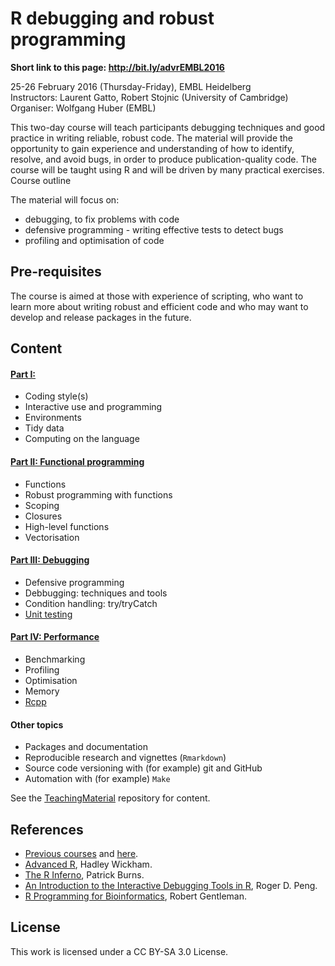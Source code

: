 # R debugging and robust programming

**Short link to this page: http://bit.ly/advrEMBL2016**  

25-26 February 2016 (Thursday-Friday), EMBL Heidelberg  
Instructors: Laurent Gatto, Robert Stojnic (University of Cambridge)  
Organiser: Wolfgang Huber (EMBL)  

This two-day course will teach participants debugging techniques and
good practice in writing reliable, robust code. The material will
provide the opportunity to gain experience and understanding of how to
identify, resolve, and avoid bugs, in order to produce
publication-quality code. The course will be taught using R and will
be driven by many practical exercises.  Course outline

The material will focus on:

- debugging, to fix problems with code
- defensive programming - writing effective tests to detect bugs
- profiling and optimisation of code

## Pre-requisites

The course is aimed at those with experience of scripting, who want to
learn more about writing robust and efficient code and who may want to
develop and release packages in the future.

## Content

#### [Part I:](https://github.com/lgatto/2016-02-25-adv-programming-EMBL/blob/master/01-intro.md)
- Coding style(s)
- Interactive use and programming
- Environments
- Tidy data
- Computing on the language

#### [Part II: Functional programming](https://github.com/lgatto/2016-02-25-adv-programming-EMBL/blob/master/02-funprog.md)
- Functions 
- Robust programming with functions
- Scoping
- Closures
- High-level functions
- Vectorisation

#### [Part III: Debugging](https://github.com/lgatto/2016-02-25-adv-programming-EMBL/blob/master/03-debug.md)
- Defensive programming
- Debbugging: techniques and tools
- Condition handling: try/tryCatch
- [Unit testing](https://github.com/lgatto/2016-02-25-adv-programming-EMBL/blob/master/unittesting.md)

#### [Part IV: Performance](https://github.com/lgatto/2016-02-25-adv-programming-EMBL/blob/master/04-perf.md)
- Benchmarking
- Profiling
- Optimisation
- Memory
- [Rcpp](https://github.com/lgatto/rccpp/blob/master/rc.md)

#### Other topics
- Packages and documentation
- Reproducible research and vignettes (`Rmarkdown`)
- Source code versioning with (for example) git and GitHub
- Automation with (for example) `Make`

See the [TeachingMaterial](http://lgatto.github.io/TeachingMaterial/)
repository for content.

## References

- [Previous courses](https://github.com/lgatto/teachingmaterial) and [here](https://github.com/DataProgrammers/2015-01-15-EMBLHeidelberg).
- [Advanced R](http://adv-r.had.co.nz/), Hadley Wickham.
- [The R Inferno](http://www.burns-stat.com/documents/books/the-r-inferno/), Patrick Burns.
- [An Introduction to the Interactive Debugging Tools in R](http://www.biostat.jhsph.edu/~rpeng/docs/R-debug-tools.pdf), Roger D. Peng.
- [R Programming for Bioinformatics](http://master.bioconductor.org/help/publications/books/r-programming-for-bioinformatics/), Robert Gentleman.


## License

This work is licensed under a CC BY-SA 3.0 License.
